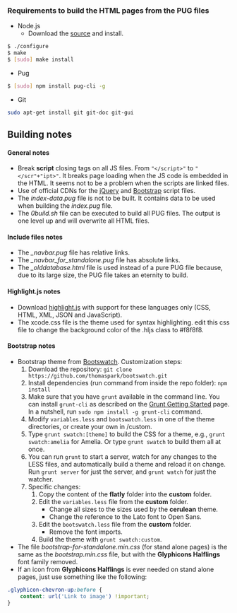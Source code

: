 ### Requirements to build the HTML pages from the PUG files

- Node.js
    - Download the [source](https://nodejs.org/download/) and install.
```bash
$ ./configure
$ make
$ [sudo] make install
```

- Pug
```bash
$ [sudo] npm install pug-cli -g
```

- Git
```bash
sudo apt-get install git git-doc git-gui
```

## Building notes

#### General notes

- Break **script** closing tags on all JS files. From `"</script>"` to `"</scr"+"ipt>"`. It breaks page loading when the JS code is embedded in the HTML. It seems not to be a problem when the scripts are linked files.
- Use of official CDNs for the [jQuery](https://code.jquery.com/) and [Bootstrap](https://www.bootstrapcdn.com/) script files.
- The *index-data.pug* file is not to be built. It contains data to be used when building the *index.pug* file.
- The *0build.sh* file can be executed to build all PUG files. The output is one level up and will overwrite all HTML files.

#### Include files notes

- The *_navbar.pug* file has relative links.
- The *_navbar_for_standalone.pug* file has absolute links.
- The *_olddatabase.html* file is used instead of a pure PUG file because, due to its large size, the PUG file takes an eternity to build.

#### Highlight.js notes

- Download [highlight.js](https://highlightjs.org/download/) with support for these languages only (CSS, HTML, XML, JSON and JavaScript).
- The xcode.css file is the theme used for syntax highlighting. edit this css file to change the background color of the .hljs class to #f8f8f8.


#### Bootstrap notes

- Bootstrap theme from [Bootswatch](http://bootswatch.com/flatly/). Customization steps:
    1. Download the repository: `git clone https://github.com/thomaspark/bootswatch.git`
    2. Install dependencies (run command from inside the repo folder): `npm install`
    3. Make sure that you have `grunt` available in the command line. You can install `grunt-cli` as described on the [Grunt Getting Started](http://gruntjs.com/getting-started) page. In a nutshell, run `sudo npm install -g grunt-cli` command.
    4. Modify `variables.less` and `bootswatch.less` in one of the theme directories, or create your own in /custom.
    5. Type `grunt swatch:[theme]` to build the CSS for a theme, e.g., `grunt swatch:amelia` for Amelia. Or type `grunt swatch` to build them all at once.
    6. You can run `grunt` to start a server, watch for any changes to the LESS files, and automatically build a theme and reload it on change. Run `grunt server` for just the server, and `grunt watch` for just the watcher.
    7. Specific changes:
        1. Copy the content of the **flatly** folder into the **custom** folder.
        2. Edit the `variables.less` file from the **custom** folder.
            - Change all sizes to the sizes used by the **cerulean** theme.
            - Change the reference to the Lato font to Open Sans.
        3. Edit the `bootswatch.less` file from the **custom** folder.
            - Remove the font imports.
        4. Build the theme with `grunt swatch:custom`.
- The file *bootstrap-for-standalone.min.css* (for stand alone pages) is the same as the *bootstrap.min.css* file, but with the **Glyphicons Halflings** font family removed.
- If an icon from **Glyphicons Halflings** is ever needed on stand alone pages, just use something like the following:
```css
.glyphicon-chevron-up:before {
    content: url('Link to image') !important;
}
```